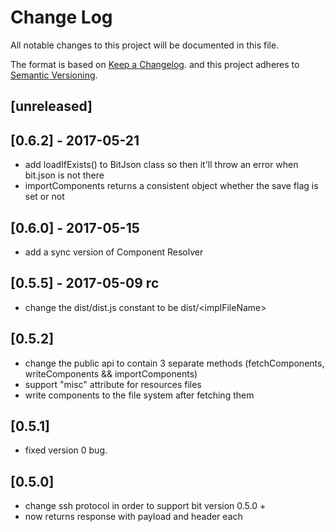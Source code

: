 # Change Log

All notable changes to this project will be documented in this file.

The format is based on [Keep a Changelog](http://keepachangelog.com/).
and this project adheres to [Semantic Versioning](http://semver.org/).

## [unreleased]

## [0.6.2] - 2017-05-21

- add loadIfExists() to BitJson class so then it'll throw an error when bit.json is not there
- importComponents returns a consistent object whether the save flag is set or not

## [0.6.0] - 2017-05-15

- add a sync version of Component Resolver

## [0.5.5] - 2017-05-09 rc

- change the dist/dist.js constant to be dist/\<implFileName>

## [0.5.2]

- change the public api to contain 3 separate methods (fetchComponents, writeComponents && importComponents)
- support "misc" attribute for resources files
- write components to the file system after fetching them

## [0.5.1]

- fixed version 0 bug.

## [0.5.0]

- change ssh protocol in order to support bit version 0.5.0 +
- now returns response with payload and header each
